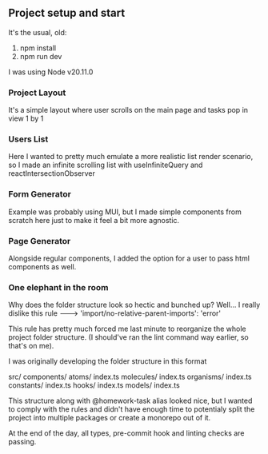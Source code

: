 ## Project setup and start

It's the usual, old: 
1. npm install 
2. npm run dev 

I was using Node v20.11.0

### Project Layout 

It's a simple layout where user scrolls on the main page and tasks pop in view 1 by 1 

### Users List 

Here I wanted to pretty much emulate a more realistic list render scenario,
so I made an infinite scrolling list with useInfiniteQuery and reactIntersectionObserver

### Form Generator 

Example was probably using MUI, but I made simple components from scratch here just to make it feel
a bit more agnostic.

### Page Generator

Alongside regular components, I added the option for a user to pass html components as well.


### One elephant in the room

Why does the folder structure look so hectic and bunched up?
Well... I really dislike
this rule ---> 'import/no-relative-parent-imports': 'error' 

This rule has pretty much forced me last minute to reorganize 
the whole project folder structure. (I should've ran the lint command way earlier, so that's on me).

I was originally developing the folder structure in this format 

src/
    components/
        atoms/
            index.ts
        molecules/
            index.ts
        organisms/
            index.ts
    constants/ 
        index.ts
    hooks/
        index.ts
    models/
        index.ts

This structure along with @homework-task alias looked nice, but I wanted to comply with the rules 
and didn't have enough time to potentialy split the project into multiple packages or create a 
monorepo out of it. 

At the end of the day, all types, pre-commit hook and linting checks are passing.

